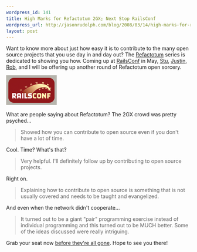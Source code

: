 ```yaml
--- 
wordpress_id: 141
title: High Marks for Refactotum 2GX; Next Stop RailsConf
wordpress_url: http://jasonrudolph.com/blog/2008/03/14/high-marks-for-refactotum-2gx-next-stop-railsconf/
layout: post
---
```

Want to know more about just how easy it is to contribute to the many open source projects that you use day in and day out?  The [Refactotum](http://blog.thinkrelevance.com/twir "Relevance, Inc. - Refactotum") series is dedicated to showing you how.  Coming up at [RailsConf](http://en.oreilly.com/rails2008/public/schedule/detail/2101 "RailsConf 2008: Refactotum: Contributing to Open Source") in May, [Stu](http://thinkrelevance.com/about "Stuart Halloway"), [Justin](http://thinkrelevance.com/about "Justin Gehtland"), [Rob](http://robsanheim.com/ "Rob Sanheim"), and I will be offering up another round of Refactotum open sorcery.

![Rails Conf 2008 Logo](/resources/rails-conf-2008-logo.png)

What are people saying about Refactotum?  The 2GX crowd was pretty psyched...  

<blockquote>Showed how you can contribute to open source even if you don't have a lot of time.</blockquote>

Cool.  Time?  What's that?  

<blockquote>Very helpful. I'll definitely follow up by contributing to open source projects.</blockquote>

Right on.

<blockquote>Explaining how to contribute to open source is something that is not usually covered and needs to be taught and evangelized.</blockquote>

And even when the network didn't cooperate...

<blockquote>It turned out to be a giant "pair" programming exercise instead of individual programming and this turned out to be MUCH better. Some of the ideas discussed were really intriguing.</blockquote>

Grab your seat now [before they're all gone](http://blog.rubyonrails.org/2008/3/12/railsconf-seats-filling-up "Riding Rails: RailsConf seats filling up").  Hope to see you there!

